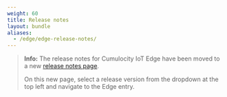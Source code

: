```yaml
---
weight: 60
title: Release notes
layout: bundle
aliases:
  - /edge/edge-release-notes/
---
```


>**Info:** The release notes for Cumulocity IoT Edge have been moved to a new [release notes page](https://cumulocity.com/guides/releasenotes).
>
>On this new page, select a release version from the dropdown at the top left and navigate to the Edge entry.

